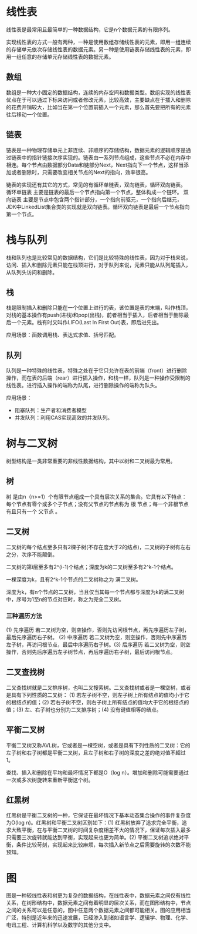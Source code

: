 # 线性表
线性表是最常用且最简单的一种数据结构，它是n个数据元素的有限序列。

实现线性表的方式一般有两种，一种是使用数组存储线性表的元素，即用一组连续的存储单元依次存储线性表的数据元素。另一种是使用链表存储线性表的元素，即用一组任意的存储单元存储线性表的数据元素。
## 数组

数组是一种大小固定的数据结构，连续的内存空间和数据类型。数组实现的线性表优点在于可以通过下标来访问或者修改元素，比较高效，主要缺点在于插入和删除的花费开销较大，比如当在第一个位置前插入一个元素，那么首先要把所有的元素往后移动一个位置。

## 链表

链表是一种物理存储单元上非连续、非顺序的存储结构，数据元素的逻辑顺序是通过链表中的指针链接次序实现的。链表由一系列节点组成，这些节点不必在内存中相连。每个节点由数据部分Data和链部分Next，Next指向下一个节点，这样当添加或者删除时，只需要改变相关节点的Next的指向，效率很高。

链表的实现还有其它的方式，常见的有循环单链表，双向链表，循环双向链表。 循环单链表 主要是链表的最后一个节点指向第一个节点，整体构成一个链环。 双向链表 主要是节点中包含两个指针部分，一个指向前驱元，一个指向后继元，JDK中LinkedList集合类的实现就是双向链表。循环双向链表是最后一个节点指向第一个节点。

# 栈与队列

栈和队列也是比较常见的数据结构，它们是比较特殊的线性表，因为对于栈来说，访问、插入和删除元素只能在栈顶进行，对于队列来说，元素只能从队列尾插入，从队列头访问和删除。

## 栈

栈是限制插入和删除只能在一个位置上进行的表，该位置是表的末端，叫作栈顶，对栈的基本操作有push(进栈)和pop(出栈)，前者相当于插入，后者相当于删除最后一个元素。栈有时又叫作LIFO(Last In First Out)表，即后进先出。

应用场景：函数调用栈、表达式求值、括号匹配。

## 队列

队列是一种特殊的线性表，特殊之处在于它只允许在表的前端（front）进行删除操作，而在表的后端（rear）进行插入操作，和栈一样，队列是一种操作受限制的线性表。进行插入操作的端称为队尾，进行删除操作的端称为队头。

应用场景：
- 阻塞队列：生产者和消费者模型
- 并发队列：利用CAS实现高效的并发队列。

# 树与二叉树

树型结构是一类非常重要的非线性数据结构，其中以树和二叉树最为常用。

## 树

树 是由n（n>=1）个有限节点组成一个具有层次关系的集合。它具有以下特点：每个节点有零个或多个子节点；没有父节点的节点称为 根 节点；每一个非根节点有且只有一个 父节点 。

## 二叉树

二叉树的每个结点至多只有2棵子树(不存在度大于2的结点)，二叉树的子树有左右之分，次序不能颠倒。

二叉树的第i层至多有2^(i-1)个结点；深度为k的二叉树至多有2^k-1个结点。

一棵深度为k，且有2^k-1个节点的二叉树称之为 满二叉树。

深度为k，有n个节点的二叉树，当且仅当其每一个节点都与深度为k的满二叉树中，序号为1至n的节点对应时，称之为完全二叉树。

### 三种遍历方法
(1) 先序遍历 若二叉树为空，则空操作，否则先访问根节点，再先序遍历左子树，最后先序遍历右子树。 (2) 中序遍历 若二叉树为空，则空操作，否则先中序遍历左子树，再访问根节点，最后中序遍历右子树。(3) 后序遍历 若二叉树为空，则空操作，否则先后序遍历左子树节点，再后序遍历右子树，最后访问根节点。

## 二叉查找树

二叉查找树就是二叉排序树，也叫二叉搜索树。二叉查找树或者是一棵空树，或者是具有下列性质的二叉树： (1) 若左子树不空，则左子树上所有结点的值均小于它的根结点的值；(2) 若右子树不空，则右子树上所有结点的值均大于它的根结点的值；(3) 左、右子树也分别为二叉排序树；(4) 没有键值相等的结点。

## 平衡二叉树
平衡二叉树又称AVL树，它或者是一棵空树，或者是具有下列性质的二叉树：它的左子树和右子树都是平衡二叉树，且左子树和右子树的深度之差的绝对值不超过1。

查找、插入和删除在平均和最坏情况下都是O（log n）。增加和删除可能需要通过一次或多次树旋转来重新平衡这个树。

## 红黑树

红黑树是平衡二叉树的一种，它保证在最坏情况下基本动态集合操作的事件复杂度为O(log n)。红黑树和平衡二叉树区别如下：(1) 红黑树放弃了追求完全平衡，追求大致平衡，在与平衡二叉树的时间复杂度相差不大的情况下，保证每次插入最多只需要三次旋转就能达到平衡，实现起来也更为简单。(2) 平衡二叉树追求绝对平衡，条件比较苛刻，实现起来比较麻烦，每次插入新节点之后需要旋转的次数不能预知。

# 图

图是一种较线性表和树更为复杂的数据结构，在线性表中，数据元素之间仅有线性关系，在树形结构中，数据元素之间有着明显的层次关系，而在图形结构中，节点之间的关系可以是任意的，图中任意两个数据元素之间都可能相关。图的应用相当广泛，特别是近年来的迅速发展，已经渗入到诸如语言学、逻辑学、物理、化学、电讯工程、计算机科学以及数学的其他分支中。



